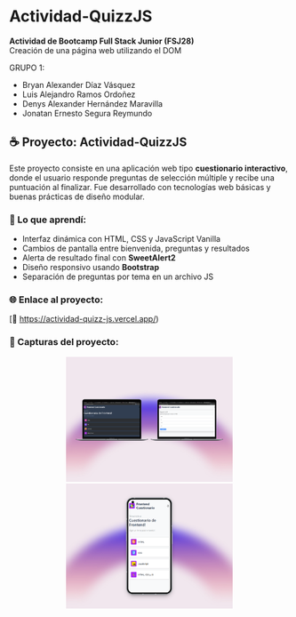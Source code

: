 # Actividad-QuizzJS

**Actividad de Bootcamp Full Stack Junior (FSJ28)**<br>
Creación de una página web utilizando el DOM

GRUPO 1:
- Bryan Alexander Díaz Vásquez
- Luis Alejandro Ramos Ordoñez
- Denys Alexander Hernández Maravilla
- Jonatan Ernesto Segura Reymundo

## ☕ Proyecto: Actividad-QuizzJS

Este proyecto consiste en una aplicación web tipo **cuestionario interactivo**, donde el usuario responde preguntas de selección múltiple y recibe una puntuación al finalizar. Fue desarrollado con tecnologías web básicas y buenas prácticas de diseño modular.

### 🧠 Lo que aprendí:
- Interfaz dinámica con HTML, CSS y JavaScript Vanilla
- Cambios de pantalla entre bienvenida, preguntas y resultados
- Alerta de resultado final con **SweetAlert2**
- Diseño responsivo usando **Bootstrap**
- Separación de preguntas por tema en un archivo JS

### 🌐 Enlace al proyecto:
[🔗 https://actividad-quizz-js.vercel.app/)

### 📸 Capturas del proyecto:

<p align="center">
  <img src="729shots_so.png" alt="Inicio del QUIZZ" width="300"/>
  <img src="830shots_so.png" alt="modo movil" width="300"/>
</p>

